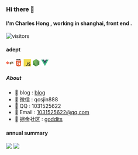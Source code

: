 ### Hi there 👋
#### I'm Charles Hong , working in shanghai, front end .

![visitors](https://visitor-badge.glitch.me/badge?page_id=goddits.goddits)

#### adept
<code><img height="20" src="https://raw.githubusercontent.com/github/explore/80688e429a7d4ef2fca1e82350fe8e3517d3494d/topics/git/git.png"></code>
<code><img height="20" src="https://raw.githubusercontent.com/github/explore/80688e429a7d4ef2fca1e82350fe8e3517d3494d/topics/html/html.png"></code>
<code><img height="20" src="https://raw.githubusercontent.com/github/explore/80688e429a7d4ef2fca1e82350fe8e3517d3494d/topics/javascript/javascript.png"></code>
<code><img height="20" src="https://raw.githubusercontent.com/github/explore/80688e429a7d4ef2fca1e82350fe8e3517d3494d/topics/nodejs/nodejs.png"></code>
<code><img height="20" src="https://raw.githubusercontent.com/github/explore/80688e429a7d4ef2fca1e82350fe8e3517d3494d/topics/vue/vue.png"></code>

##### About
- 🌱 blog : [blog]("https//:cax0.com")
- 💬 微信 : qcsjin888
- 🐧 QQ : 1031525622
- 📧 Email : 1031525622@qq.com
- 📁 掘金社区 : [goddits](https://juejin.cn/user/4046680706782269)
#### annual summary
<img align="" height="140px" src="https://github-readme-stats.vercel.app/api?username=goddits&show_icons=true&icon_color=CE1D2D&text_color=718096&bg_color=0,EC6C6C,FFD479,FFFC79,73FA79&theme=graywhite&locale=cn"  /> <img align="" height="140px" src="https://github-readme-stats.vercel.app/api/top-langs/?username=goddits&show_icons=true&icon_color=CE1D2D&text_color=718096&bg_color=0,EC6C6C,FFD479,FFFC79,73FA79&theme=graywhite&locale=cn" />


